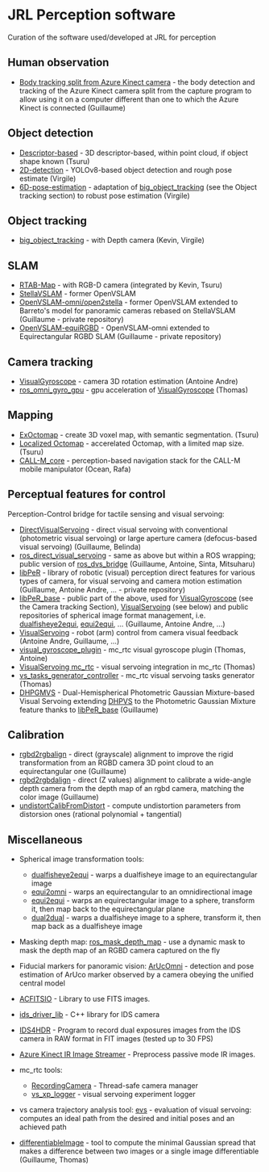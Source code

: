 # JRL Perception software
Curation of the software used/developed at JRL for perception

## Human observation
- [Body tracking split from Azure Kinect camera](https://github.com/GuicarMIS/Azure_Kinect_ROS_Driver/tree/splitBodyTrackingOption) - the body detection and tracking of the Azure Kinect camera split from the capture program to allow using it on a computer different than one to which the Azure Kinect is connected (Guillaume)
  
## Object detection
- [Descriptor-based](https://github.com/TsuruMasato/OnlineObjectDetector) - 3D descriptor-based, within point cloud, if object shape known (Tsuru)
- [2D-detection](https://github.com/isri-aist/2D-detection) - YOLOv8-based object detection and rough pose estimate (Virgile)
- [6D-pose-estimation](https://github.com/isri-aist/6D-pose-estimation) - adaptation of [big_object_tracking](https://gite.lirmm.fr/chappellet/big_object_tracking) (see the Object tracking section) to robust pose estimation (Virgile)
  
## Object tracking
- [big_object_tracking](https://gite.lirmm.fr/chappellet/big_object_tracking) - with Depth camera (Kevin, Virgile) 

## SLAM
- [RTAB-Map](https://github.com/introlab/rtabmap) - with RGB-D camera (integrated by Kevin, Tsuru)
- [StellaVSLAM](https://github.com/stella-cv/stella_vslam) - former OpenVSLAM
- [OpenVSLAM-omni/open2stella](https://github.com/GuicarMIS/openvslam-omni/tree/open2stella) - former OpenVSLAM extended to Barreto's model for panoramic cameras rebased on StellaVSLAM (Guillaume - private repository)
- [OpenVSLAM-equiRGBD](https://github.com/GuicarMIS/openvslam-omni/tree/stellaEquiRGBD) - OpenVSLAM-omni extended to Equirectangular RGBD SLAM (Guillaume - private repository)

## Camera tracking
- [VisualGyroscope](https://github.com/PerceptionRobotique/VisualGyroscope) - camera 3D rotation estimation (Antoine Andre)
- [ros_omni_gyro_gpu](https://github.com/isri-aist/ros_omni_gyro_gpu) - gpu acceleration of [VisualGyroscope](https://github.com/PerceptionRobotique/VisualGyroscope) (Thomas)

## Mapping
- [ExOctomap](https://github.com/isri-aist/ex_octomap) - create 3D voxel map, with semantic segmentation. (Tsuru)
- [Localized Octomap](https://github.com/isri-aist/local_octomap) - accerelated Octomap, with a limited map size. (Tsuru)
- [CALL-M_core](https://github.com/isri-aist/CALL-M_core) - perception-based navigation stack for the CALL-M mobile manipulator (Ocean, Rafa)

## Perceptual features for control 
Perception-Control bridge for tactile sensing and visual servoing:

- [DirectVisualServoing](https://github.com/jrl-umi3218/DirectVisualServoing) - direct visual servoing with conventional (photometric visual servoing) or large aperture camera (defocus-based visual servoing) (Guillaume, Belinda)
- [ros_direct_visual_servoing](https://github.com/isri-aist/ros_direct_visual_servoing) - same as above but within a ROS wrapping; public version of [ros_dvs_bridge](https://github.com/jrl-umi3218/ros_dvs_bridge) (Guillaume, Antoine, Sinta, Mitsuharu)
- [libPeR](https://github.com/PerceptionRobotique/libPeR) - library of robotic (visual) perception direct features for various types of camera, for visual servoing and camera motion estimation (Guillaume, Antoine Andre, ... - private repository)
- [libPeR_base](https://github.com/PerceptionRobotique/libPeR_base) - public part of the above, used for [VisualGyroscope](https://github.com/PerceptionRobotique/VisualGyroscope) (see the Camera tracking Section), [VisualServoing](https://github.com/PerceptionRobotique/VisualServoing) (see below) and public repositories of spherical image format management, i.e. [dualfisheye2equi](https://github.com/PerceptionRobotique/dualfisheye2equi), [equi2equi](https://github.com/PerceptionRobotique/equi2equi), ... (Guillaume, Antoine Andre, ...)
- [VisualServoing](https://github.com/PerceptionRobotique/VisualServoing) - robot (arm) control from camera visual feedback (Antoine Andre, Guillaume, ...)
- [visual_gyroscope_plugin](https://github.com/isri-aist/visual_gyroscope_plugin) - mc_rtc visual gyroscope plugin (Thomas, Antoine)
- [VisualServoing mc_rtc](https://github.com/PerceptionRobotique/VisualServoing_private/tree/MC_RTC_Integration) - visual servoing integration in mc_rtc (Thomas)
- [vs_tasks_generator_controller](https://github.com/isri-aist/vs_tasks_generator_controller) - mc_rtc visual servoing tasks generator (Thomas)
- [DHPGMVS](https://github.com/isri-aist/DHPGMVS) - Dual-Hemispherical Photometric Gaussian Mixture-based Visual Servoing extending [DHPVS](https://github.com/NathanCrombez/DHPVS) to the Photometric Gaussian Mixture feature thanks to [libPeR_base](https://github.com/PerceptionRobotique/libPeR_base) (Guillaume)

## Calibration
- [rgbd2rgbalign](https://github.com/isri-aist/rgbd2rgbalign) - direct (grayscale) alignment to improve the rigid transformation from an RGBD camera 3D point cloud to an equirectangular one (Guillaume)
- [rgbd2rgbdalign](https://github.com/isri-aist/rgbd2rgbdalign) - direct (Z values) alignment to calibrate a wide-angle depth camera from the depth map of an rgbd camera, matching the color image (Guillaume)
- [undistortCalibFromDistort](https://github.com/isri-aist/undistortCalibFromDistort) - compute undistortion parameters from distorsion ones (rational polynomial + tangential)

## Miscellaneous 
- Spherical image transformation tools:
  - [dualfisheye2equi](https://github.com/PerceptionRobotique/dualfisheye2equi) - warps a dualfisheye image to an equirectangular image
  - [equi2omni](https://github.com/PerceptionRobotique/equi2omni) - warps an equirectangular to an omnidirectional image
  - [equi2equi](https://github.com/PerceptionRobotique/equi2equi) - warps an equirectangular image to a sphere, transform it, then map back to the equirectangular plane
  - [dual2dual](https://github.com/PerceptionRobotique/dual2dual) - warps a dualfisheye image to a sphere, transform it, then map back as a dualfisheye image
 
- Masking depth map: [ros_mask_depth_map](https://github.com/isri-aist/ros_mask_depth_map) - use a dynamic mask to mask the depth map of an RGBD camera captured on the fly

- Fiducial markers for panoramic vision: [ArUcOmni](https://github.com/GuicarMIS/ArUcOmni) - detection and pose estimation of ArUco marker observed by a camera obeying the unified central model
-  [ACFITSIO](https://github.com/isri-aist/ACFITSIO) - Library to use FITS images.
-  [ids_driver_lib](https://github.com/isri-aist/ids_driver_lib) - C++ library for IDS camera
-  [IDS4HDR](https://github.com/isri-aist/IDS4HDR) - Program to record dual exposures images from the IDS camera in RAW format in FIT images (tested up to 30 FPS)
-  [Azure Kinect IR Image Streamer](https://github.com/isri-aist/AKIRS) - Preprocess passive mode IR images.

- mc_rtc tools:
  - [RecordingCamera](https://github.com/isri-aist/RecordingCamera) - Thread-safe camera manager 
  - [vs_xp_logger](https://github.com/isri-aist/vs_xp_logger) - visual servoing experiment logger 

- vs camera trajectory analysis tool: [evs](https://github.com/NathanCrombez/evs) - evaluation of visual servoing: computes an ideal path from the desired and initial poses and an achieved path

- [differentiableImage](https://github.com/isri-aist/differentiableImage) - tool to compute the minimal Gaussian spread that makes a difference between two images or a single image differentiable (Guillaume, Thomas)
